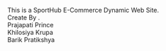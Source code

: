 This is a SportHub E-Commerce Dynamic Web Site.
<br>
Create By .
<br>
Prajapati Prince
<br>
Khilosiya Krupa
<br>
Barik Pratikshya
<br>

